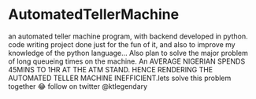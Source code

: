 # AutomatedTellerMachine
an automated teller machine program, with backend developed in python.
code writing project done just for the fun of it, and also to improve my knowledge of the python language... Also plan to solve the major problem of long queueing times on the machine. An AVERAGE NIGERIAN SPENDS 45MINS TO 1HR AT THE ATM STAND. HENCE RENDERING THE AUTOMATED TELLER MACHINE INEFFICIENT.lets solve this problem together :joy:
follow on twitter @ktlegendary
